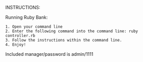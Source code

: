 
INSTRUCTIONS:

  Running Ruby Bank:

    1. Open your command line 
    2. Enter the following command into the command line: ruby controller.rb
    3. Follow the instructions within the command line.
    4. Enjoy!

Included manager/password is admin/1111